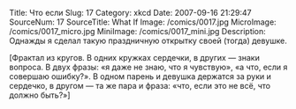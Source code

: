 Title: Что если 
Slug: 17 
Category: xkcd 
Date: 2007-09-16 21:29:47 
SourceNum: 17 
SourceTitle: What If 
Image: /comics/0017.jpg 
MicroImage: /comics/0017_micro.jpg 
MiniImage: /comics/0017_mini.jpg 
Description: Однажды я сделал такую праздничную открытку своей (тогда) девушке. 

[Фрактал из кругов. В одних кружках сердечки, в других — знаки вопроса. В двух фразы: «я даже не знаю, что я чувствую», «а что, если я совершаю ошибку?». В одном парень и девушка держатся за руки и сердечко, в другом — та же пара и фраза: «что, если это не всё, что должно быть?»]
